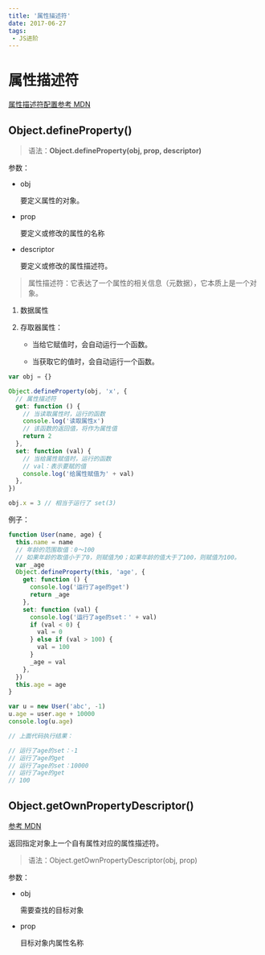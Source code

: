 ```yaml
---
title: '属性描述符'
date: 2017-06-27
tags:
 - JS进阶
---
```



# 属性描述符

[属性描述符配置参考 MDN](https://developer.mozilla.org/zh-CN/docs/Web/JavaScript/Reference/Global_Objects/Object/defineProperty)

## Object.defineProperty()

> 语法：**Object.defineProperty(obj, prop, descriptor)**

参数：

- obj

  要定义属性的对象。

- prop

  要定义或修改的属性的名称

- descriptor

  要定义或修改的属性描述符。

> 属性描述符：它表达了一个属性的相关信息（元数据），它本质上是一个对象。

1. 数据属性

2. 存取器属性：

   - 当给它赋值时，会自动运行一个函数。

   - 当获取它的值时，会自动运行一个函数。

```js
var obj = {}

Object.defineProperty(obj, 'x', {
  // 属性描述符
  get: function () {
    // 当读取属性时，运行的函数
    console.log('读取属性x')
    // 该函数的返回值，将作为属性值
    return 2
  },
  set: function (val) {
    // 当给属性赋值时，运行的函数
    // val：表示要赋的值
    console.log('给属性赋值为' + val)
  },
})

obj.x = 3 // 相当于运行了 set(3)
```

例子：

```js
function User(name, age) {
  this.name = name
  // 年龄的范围取值：0～100
  // 如果年龄的取值小于了0，则赋值为0；如果年龄的值大于了100，则赋值为100。
  var _age
  Object.defineProperty(this, 'age', {
    get: function () {
      console.log('运行了age的get')
      return _age
    },
    set: function (val) {
      console.log('运行了age的set：' + val)
      if (val < 0) {
        val = 0
      } else if (val > 100) {
        val = 100
      }
      _age = val
    },
  })
  this.age = age
}

var u = new User('abc', -1)
u.age = user.age + 10000
console.log(u.age)

// 上面代码执行结果：

// 运行了age的set：-1
// 运行了age的get
// 运行了age的set：10000
// 运行了age的get
// 100
```

## Object.getOwnPropertyDescriptor()

[参考 MDN](https://developer.mozilla.org/zh-CN/docs/Web/JavaScript/Reference/Global_Objects/Object/getOwnPropertyDescriptor)

返回指定对象上一个自有属性对应的属性描述符。

> 语法：Object.getOwnPropertyDescriptor(obj, prop)

参数：

- obj 

  需要查找的目标对象

- prop

  目标对象内属性名称
